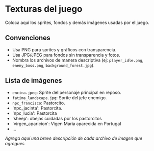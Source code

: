 # Texturas del juego

Coloca aquí los sprites, fondos y demás imágenes usadas por el juego.

## Convenciones

- Usa PNG para sprites y gráficos con transparencia.
- Usa JPG/JPEG para fondos sin transparencia y fotos.
- Nombra los archivos de manera descriptiva (ej: `player_idle.png`, `enemy_boss.png`, `background_forest.jpg`).

## Lista de imágenes

- `encina.jpeg`: Sprite del personaje principal en reposo.
- `fatima_landscape.jpg`: Sprite del jefe enemigo.
- `npc_francisco`: Pastorcito.
- 'npc_jacinta': Pastorcita.
- 'npc_lucia': Pastorcita
- 'sheep': obejas cuidadas por los pastorcitos
- 'virgen_aparicion': Vigen Maria aparecida en Portugal
- ...

_Agrega aquí una breve descripción de cada archivo de imagen que agregues._
